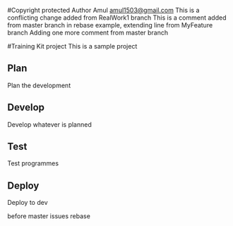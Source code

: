 #Copyright protected
Author Amul amul1503@gmail.com
This is a conflicting change added from RealWork1 branch
This is a comment added from master branch in rebase example, extending line from MyFeature branch
Adding one more comment from master branch

#Training Kit project
This is a sample project

## Plan
Plan the development

## Develop
Develop whatever is planned

## Test
Test programmes

## Deploy
Deploy to dev

before master issues rebase
